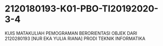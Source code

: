 # 2120180193-K01-PBO-TI20192020-3-4
KUIS MATAKULIAH PEMOGRAMAN BERORIENTASI  OBJEK DARI 2120280193 [NUR EKA YULIA RIANA] PRODI TEKNIK INFORMATIKA
